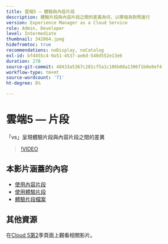```yaml
---
title: 雲端5 — 體驗與內容片段
description: 體驗片段與內容片段之間的差異為何，以哪個為對照進行
version: Experience Manager as a Cloud Service
role: Admin, Developer
level: Intermediate
thumbnail: 342864.jpeg
hidefromtoc: true
recommendations: noDisplay, noCatalog
exl-id: bfd455c4-9a51-4537-ae6d-548d552e13e6
duration: 278
source-git-commit: 48433a5367c281cf5a1c106b08a1306f1b0e8ef4
workflow-type: tm+mt
source-wordcount: '71'
ht-degree: 8%

---
```


# 雲端5 — 片段

「vs」呈現體驗片段與內容片段之間的差異

>[!VIDEO](https://video.tv.adobe.com/v/342864?quality=12&learn=on)

## 本影片涵蓋的內容

+ [使用內容片段](https://experienceleague.adobe.com/docs/experience-manager-cloud-service/content/assets/content-fragments/content-fragments.html?lang=zh-Hant)
+ [使用體驗片段](https://experienceleague.adobe.com/docs/experience-manager-learn/sites/experience-fragments/experience-fragments-feature-video-use.html?lang=zh-Hant)
+ [體驗片段檔案](https://experienceleague.adobe.com/docs/experience-manager-cloud-service/content/sites/authoring/fundamentals/experience-fragments.html?lang=zh-Hant)

## 其他資源

在[Cloud 5第2](../cloud5-season-2.md)季頁面上觀看相關影片。
